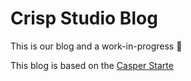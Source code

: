 # Crisp Studio Blog

This is our blog and a work-in-progress 🚧

This blog is based on the [Casper Starte](https://github.com/scttcper/gatsby-casper)
